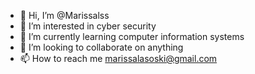- 👋 Hi, I’m @Marissalss
- 👀 I’m interested in cyber security 
- 🌱 I’m currently learning computer information systems 
- 💞️ I’m looking to collaborate on anything
- 📫 How to reach me marissalasoski@gmail.com

<!---
Marissalss/Marissalss is a ✨ special ✨ repository because its `README.md` (this file) appears on your GitHub profile.
You can click the Preview link to take a look at your changes.
--->
